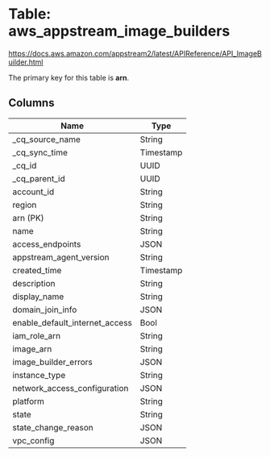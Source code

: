 # Table: aws_appstream_image_builders

https://docs.aws.amazon.com/appstream2/latest/APIReference/API_ImageBuilder.html

The primary key for this table is **arn**.



## Columns
| Name          | Type          |
| ------------- | ------------- |
|_cq_source_name|String|
|_cq_sync_time|Timestamp|
|_cq_id|UUID|
|_cq_parent_id|UUID|
|account_id|String|
|region|String|
|arn (PK)|String|
|name|String|
|access_endpoints|JSON|
|appstream_agent_version|String|
|created_time|Timestamp|
|description|String|
|display_name|String|
|domain_join_info|JSON|
|enable_default_internet_access|Bool|
|iam_role_arn|String|
|image_arn|String|
|image_builder_errors|JSON|
|instance_type|String|
|network_access_configuration|JSON|
|platform|String|
|state|String|
|state_change_reason|JSON|
|vpc_config|JSON|